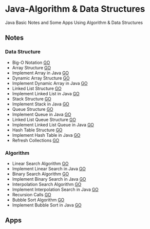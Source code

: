 # Java-Algorithm & Data Structures
Java Basic Notes and Some Apps Using Algorithm &amp; Data Structures

## Notes
### Data Structure
  * Big-O Notation [GO](https://github.com/HopeMashal/Java-Algorithm---Data-Structures/blob/master/Notes/DataStructure/Big-O_Notation.txt)
  * Array Structure [GO](https://github.com/HopeMashal/Java-Algorithm---Data-Structures/blob/master/Notes/DataStructure/Array_Structure.txt)
  * Implement Array in Java [GO](https://github.com/HopeMashal/Java-Algorithm---Data-Structures/blob/master/Notes/DataStructure/ImplementArray/Implement_Array.java)
  * Dynamic Array Structure [GO](https://github.com/HopeMashal/Java-Algorithm---Data-Structures/blob/master/Notes/DataStructure/DynamicArrayStructure.txt)
  * Implement Dynamic Array in Java [GO](https://github.com/HopeMashal/Java-Algorithm---Data-Structures/blob/master/Notes/DataStructure/ImplementArray/Implement_Dynamic.java)
  * Linked List Structure [GO](https://github.com/HopeMashal/Java-Algorithm---Data-Structures/blob/master/Notes/DataStructure/Linked_List_Structure.txt)
  * Implement Linked List in Java [GO](https://github.com/HopeMashal/Java-Algorithm---Data-Structures/blob/master/Notes/DataStructure/ImplementArray/Implement_Linked.java)
  * Stack Structure [GO](https://github.com/HopeMashal/Java-Algorithm---Data-Structures/blob/master/Notes/DataStructure/Stack_Structure.txt)
  * Implement Stack in Java [GO](https://github.com/HopeMashal/Java-Algorithm---Data-Structures/blob/master/Notes/DataStructure/ImplementArray/Implement_Stack.java)
  * Queue Structure [GO](https://github.com/HopeMashal/Java-Algorithm---Data-Structures/blob/master/Notes/DataStructure/Queue_Structure.txt)
  * Implement Queue in Java [GO](https://github.com/HopeMashal/Java-Algorithm---Data-Structures/blob/master/Notes/DataStructure/ImplementArray/Implement_Queue.java)
  * Linked List Queue Structure [GO](https://github.com/HopeMashal/Java-Algorithm---Data-Structures/blob/master/Notes/DataStructure/Linked_Queue_Structure.txt)
  * Implement Linked List Queue in Java [GO](https://github.com/HopeMashal/Java-Algorithm---Data-Structures/blob/master/Notes/DataStructure/ImplementArray/Implement_Linked_Queue.java)
  * Hash Table Structure [GO](https://github.com/HopeMashal/Java-Algorithm---Data-Structures/blob/master/Notes/DataStructure/Hash_Table_Structure.txt)
  * Implement Hash Table in Java [GO](https://github.com/HopeMashal/Java-Algorithm---Data-Structures/blob/master/Notes/DataStructure/ImplementArray/Implement_Hash_Table.java)
  * Refresh Collections [GO](https://github.com/HopeMashal/Java-Algorithm---Data-Structures/blob/master/Notes/DataStructure/Refresh_Collections.java)

### Algorithm
  * Linear Search Algorithm [GO](https://github.com/HopeMashal/Java-Algorithm---Data-Structures/blob/master/Notes/Algorithm/Linear_Search.txt)
  * Implement Linear Search in Java [GO](https://github.com/HopeMashal/Java-Algorithm---Data-Structures/blob/master/Notes/Algorithm/Implementation/LinearSearch.java)
  * Binary Search Algorithm [GO](https://github.com/HopeMashal/Java-Algorithm---Data-Structures/blob/master/Notes/Algorithm/Binary_Search.txt)
  * Implement Binary Search in Java [GO](https://github.com/HopeMashal/Java-Algorithm---Data-Structures/blob/master/Notes/Algorithm/Implementation/BinarySearch.java)
  * Interpolation Search Algorithm [GO](https://github.com/HopeMashal/Java-Algorithm---Data-Structures/blob/master/Notes/Algorithm/Interpolation_Search.txt)
  * Implement Interpolation Search in Java [GO](https://github.com/HopeMashal/Java-Algorithm---Data-Structures/blob/master/Notes/Algorithm/Implementation/InterpolationSearch.java)
  * Recursion Calls [GO](https://github.com/HopeMashal/Java-Algorithm---Data-Structures/blob/master/Notes/Algorithm/Recursion_Calls.txt)
  * Bubble Sort Algorithm [GO](https://github.com/HopeMashal/Java-Algorithm---Data-Structures/blob/master/Notes/Algorithm/Bubble_Sort.txt)
  * Implement Bubble Sort in Java [GO](https://github.com/HopeMashal/Java-Algorithm---Data-Structures/blob/master/Notes/Algorithm/Implementation/Bubble_Sort.java)

## Apps
